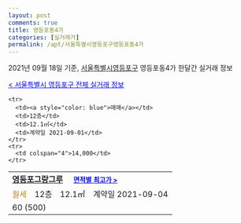 ```yaml
---
layout: post
comments: true
title: 영등포동4가
categories: [실거래가]
permalink: /apt/서울특별시영등포구영등포동4가
---
```


2021년 09월 18일 기준, <a href="/apt/서울특별시영등포구">서울특별시영등포구</a> 영등포동4가 한달간 실거래 정보

<a style="color: blue;" href="/apt/서울특별시영등포구">< 서울특별시 영등포구 전체 실거래 정보</a>
<!---- start ---->
<table>
  <tr>
    <td colspan="4" style="font-weight: bold;"><a href="/apt/서울특별시영등포구영등포동4가영등포그랑그루">영등포그랑그루</a> &nbsp;&nbsp;&nbsp; <a style="color: blue; font-size: smaller;" href="/apt/서울특별시영등포구영등포동4가영등포그랑그루">면적별 최고가 ></a></td>
  </tr>
    
    <tr>
      <td><a style="color: blue">매매</a></td>
      <td>12층</td>
      <td>12.1㎡</td>
      <td>계약일 2021-09-01</td>
    </tr>
    <tr>
      <td colspan="4">14,000</td>
    </tr>
      
  <tr>
    <td><a style="color: darkgoldenrod">월세</a></td>
    <td>12층</td>
    <td>12.1㎡</td>
    <td>계약일 2021-09-04</td>
  </tr>
  <tr>
    <td colspan="4">60 (500)</td>
  </tr>
    
</table>
<!---- end ---->
    
